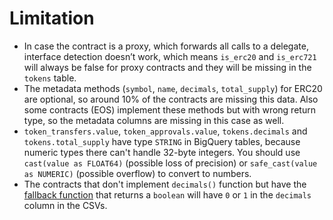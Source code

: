 # Limitation

- In case the contract is a proxy, which forwards all calls to a delegate, interface detection doesn’t work,
which means `is_erc20` and `is_erc721` will always be false for proxy contracts and they will be missing in the `tokens`
table.
- The metadata methods (`symbol`, `name`, `decimals`, `total_supply`) for ERC20 are optional, so around 10% of the
contracts are missing this data. Also some contracts (EOS) implement these methods but with wrong return type,
so the metadata columns are missing in this case as well.
- `token_transfers.value`, `token_approvals.value`, `tokens.decimals` and `tokens.total_supply` have type `STRING` in BigQuery tables,
because numeric types there can't handle 32-byte integers. You should use
`cast(value as FLOAT64)` (possible loss of precision) or
`safe_cast(value as NUMERIC)` (possible overflow) to convert to numbers.
- The contracts that don't implement `decimals()` function but have the
[fallback function](https://solidity.readthedocs.io/en/v0.4.21/contracts.html#fallback-function) that returns a `boolean`
will have `0` or `1` in the `decimals` column in the CSVs.
